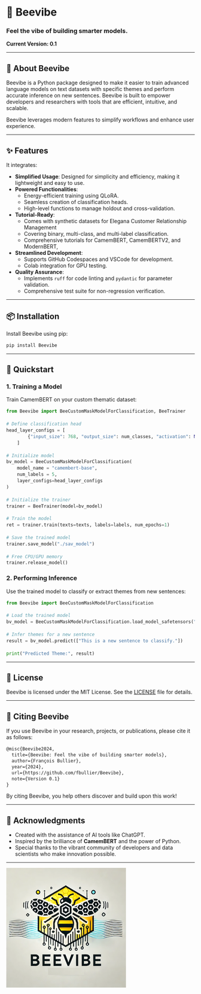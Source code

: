 # 🐝 Beevibe

### **Feel the vibe of building smarter models.**

**Current Version: 0.1**

---

## 🐝 **About Beevibe**
Beevibe is a Python package designed to make it easier to train advanced language models on text datasets with specific themes and perform accurate inference on new sentences. Beevibe is built to empower developers and researchers with tools that are efficient, intuitive, and scalable.

Beevibe leverages modern features to simplify workflows and enhance user experience. 

---

## ✨ **Features**

It integrates:

- **Simplified Usage**: Designed for simplicity and efficiency, making it lightweight and easy to use.
- **Powered Functionalities**:
  - Energy-efficient training using QLoRA.
  - Seamless creation of classification heads.
  - High-level functions to manage holdout and cross-validation.
- **Tutorial-Ready**: 
  - Comes with synthetic datasets for Elegana Customer Relationship Management 
  - Covering binary, multi-class, and multi-label classification.
  - Comprehensive tutorials for CamemBERT, CamemBERTV2, and ModernBERT, 
- **Streamlined Development**:
  - Supports GitHub Codespaces and VSCode for development.
  - Colab integration for GPU testing.
- **Quality Assurance**:
  - Implements `ruff` for code linting and `pydantic` for parameter validation.
  - Comprehensive test suite for non-regression verification.

---

## 📦 **Installation**

Install Beevibe using pip:

```bash
pip install Beevibe
```

---

## 🚀 **Quickstart**

### **1. Training a Model**
Train CamemBERT on your custom thematic dataset:

```python
from Beevibe import BeeCustomMaskModelForClassification, BeeTrainer

# Define classification head
head_layer_configs = [
        {"input_size": 768, "output_size": num_classes, "activation": None},
    ]

# Initialize model
bv_model = BeeCustomMaskModelForClassification(
    model_name = "camembert-base",
    num_labels = 5,
    layer_configs=head_layer_configs
)

# Initialize the trainer
trainer = BeeTrainer(model=bv_model)

# Train the model
ret = trainer.train(texts=texts, labels=labels, num_epochs=1)

# Save the trained model
trainer.save_model("./sav_model")

# Free CPU/GPU memory
trainer.release_model()

```

### **2. Performing Inference**
Use the trained model to classify or extract themes from new sentences:

```python
from Beevibe import BeeCustomMaskModelForClassification

# Load the trained model
bv_model = BeeCustomMaskModelForClassification.load_model_safetensors("./sav_model")

# Infer themes for a new sentence
result = bv_model.predict(["This is a new sentence to classify."])

print("Predicted Theme:", result)
```

---

## 📜 **License**

Beevibe is licensed under the MIT License. See the [LICENSE](LICENSE) file for details.

---

## 📖 **Citing Beevibe**

If you use Beevibe in your research, projects, or publications, please cite it as follows:

```
@misc{Beevibe2024,
  title={Beevibe: Feel the vibe of building smarter models},
  author={François Bullier},
  year={2024},
  url={https://github.com/fbullier/Beevibe},
  note={Version 0.1}
}
```

By citing Beevibe, you help others discover and build upon this work!

---

## 🌟 **Acknowledgments**
- Created with the assistance of AI tools like ChatGPT.
- Inspired by the brilliance of **CamemBERT** and the power of Python.
- Special thanks to the vibrant community of developers and data scientists who make innovation possible.

---

![Beevibe Logo](logo.png)
